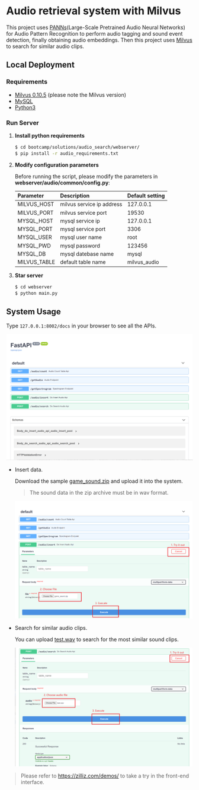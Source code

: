 # Audio retrieval system with Milvus

This project uses [PANNs](https://github.com/qiuqiangkong/audioset_tagging_cnn)(Large-Scale Pretrained Audio Neural Networks) for Audio Pattern Recognition to perform audio tagging and sound event detection, finally obtaining audio embeddings. Then this project uses [Milvus](https://milvus.io/docs/v0.11.0/overview.md) to search for similar audio clips.

## Local Deployment

### Requirements

- [Milvus 0.10.5](https://milvus.io/docs/v0.10.5/milvus_docker-cpu.md) (please note the Milvus version)
- [MySQL](https://hub.docker.com/r/mysql/mysql-server)
- [Python3](https://www.python.org/downloads/)

### Run Server

1. **Install python requirements**

   ```bash
   $ cd bootcamp/solutions/audio_search/webserver/
   $ pip install -r audio_requirements.txt
   ```

2. **Modify configuration parameters**

   Before running the script, please modify the parameters in **webserver/audio/common/config.py**:

   | Parameter    | Description               | Default setting |
   | ------------ | ------------------------- | --------------- |
   | MILVUS_HOST  | milvus service ip address | 127.0.0.1       |
   | MILVUS_PORT  | milvus service port       | 19530           |
   | MYSQL_HOST   | mysql service ip     | 127.0.0.1       |
   | MYSQL_PORT   | mysql service port   | 3306            |
   | MYSQL_USER   | mysql user name      | root            |
   | MYSQL_PWD    | mysql password       | 123456          |
   | MYSQL_DB     | mysql datebase name  | mysql           |
   | MILVUS_TABLE | default table name        | milvus_audio    |

3. **Star server**

   ```bash
   $ cd webserver
   $ python main.py
   ```

## System Usage

Type `127.0.0.1:8002/docs` in your browser to see all the APIs.

![](./pic/all_API.png)

- Insert data.

  Download the sample [game_sound.zip](https://github.com/shiyu22/bootcamp/blob/0.11.0/solutions/audio_search/data/game_sound.zip?raw=true) and upload it into the system.

  > The sound data in the zip archive must be in wav format.

  ![](./pic/insert.png)

- Search for similar audio clips.

  You can upload [test.wav](https://github.com/shiyu22/bootcamp/blob/0.11.0/solutions/audio_search/data/test.wav) to search for the most similar sound clips.
  
  ![](./pic/search.png)

> Please refer to https://zilliz.com/demos/ to take a try in the front-end interface.
